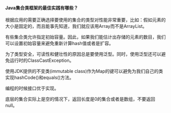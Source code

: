 #### Java集合类框架的最佳实践有哪些？

根据应用的需要正确选择要使用的集合的类型对性能非常重要，比如：假如元素的大小是固定的，而且能事先知道，我们就应该用Array而不是ArrayList。

有些集合类允许指定初始容量。因此，如果我们能估计出存储的元素的数目，我们可以设置初始容量来避免重新计算hash值或者是扩容。

为了类型安全，可读性和健壮性的原因总是要使用泛型。同时，使用泛型还可以避免运行时的ClassCastException。

使用JDK提供的不变类(immutable class)作为Map的键可以避免为我们自己的类实现hashCode()和equals()方法。

编程的时候接口优于实现。

底层的集合实际上是空的情况下，返回长度是0的集合或者是数组，不要返回null。
